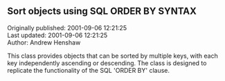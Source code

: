 ## Sort objects using SQL ORDER BY SYNTAX  
Originally published: 2001-09-06 12:21:25  
Last updated: 2001-09-06 12:21:25  
Author: Andrew Henshaw  
  
This class provides objects that can be sorted by multiple keys, with each key independently ascending or descending.  The class is designed to replicate the functionality of the SQL 'ORDER BY' clause.